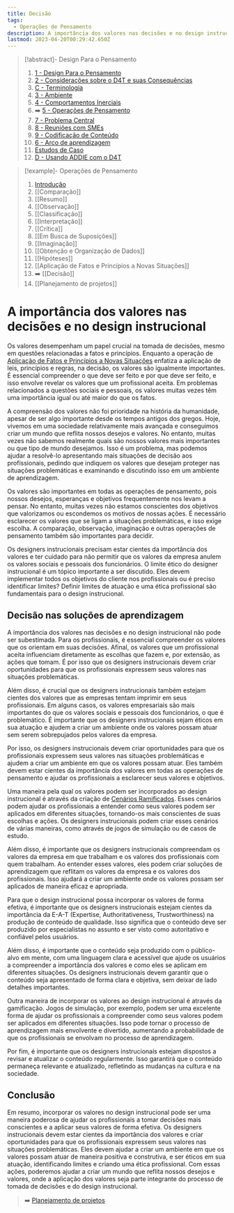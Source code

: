 ```yaml
---
title: Decisão
tags:
  - Operações de Pensamento
description: A importância dos valores nas decisões e no design instrucional não pode ser subestimada
lastmod: 2023-04-20T00:29:42.650Z
---
```


>[!abstract]- Design Para o Pensamento
>
>1. [1 - Design Para o Pensamento](1%20-%20Design%20Para%20o%20Pensamento.md)
>2. [2 - Considerações sobre o D4T e suas Consequências](2%20-%20Considerações%20sobre%20o%20D4T%20e%20suas%20Consequências.md)
>3. [C - Terminologia](C%20-%20Terminologia.md)
>4. [3 - Ambiente](3%20-%20Ambiente.md)
>5. [4 - Comportamentos Inerciais](4%20-%20Comportamentos%20Inerciais.md)
>6. ➡️ [5 - Operações de Pensamento](5%20-%20Operações%20de%20Pensamento.md)
>5. [7 - Problema Central](7%20-%20Problema%20Central.md)
>6. [8 - Reuniões com SMEs](8%20-%20Reuniões%20com%20SMEs.md)
>7. [9 - Codificação de Conteúdo](9%20-%20Codificação%20de%20Conteúdo.md)
>8. [6 - Arco de aprendizagem](6%20-%20Arco%20de%20aprendizagem.md)
>9. [Estudos de Caso](Estudos%20de%20Caso.md)
>10. [D - Usando ADDIE com o D4T](D%20-%20Usando%20ADDIE%20com%20o%20D4T.md)

>[!example]- Operações de Pensamento
>
>1. [Introdução](5%20-%20Operações%20de%20Pensamento.md)
>2. [[Comparação]]
>3. [[Resumo]]
>4. [[Observação]]
>5. [[Classificação]]
>6. [[Interpretação]]
>7. [[Crítica]]
>8. [[Em Busca de Suposições]]
>9. [[Imaginação]]
>10. [[Obtenção e Organização de Dados]]
>11. [[Hipóteses]]
>12. [[Aplicação de Fatos e Princípios a Novas Situações]]
>13. ➡️ [[Decisão]]
>14. [[Planejamento de projetos]]

# A importância dos valores nas decisões e no design instrucional

Os valores desempenham um papel crucial na tomada de decisões, mesmo em questões relacionadas a fatos e princípios. Enquanto a operação de [Aplicação de Fatos e Princípios a Novas Situações](Aplicação%20de%20Fatos%20e%20Princípios%20a%20Novas%20Situações.md) enfatiza a aplicação de leis, princípios e regras, na decisão, os valores são igualmente importantes. É essencial compreender o que deve ser feito e por que deve ser feito, e isso envolve revelar os valores que um profissional aceita. Em problemas relacionados a questões sociais e pessoais, os valores muitas vezes têm uma importância igual ou até maior do que os fatos.

A compreensão dos valores não foi prioridade na história da humanidade, apesar de ser algo importante desde os tempos antigos dos gregos. Hoje, vivemos em uma sociedade relativamente mais avançada e conseguimos criar um mundo que reflita nossos desejos e valores. No entanto, muitas vezes não sabemos realmente quais são nossos valores mais importantes ou que tipo de mundo desejamos. Isso é um problema, mas podemos ajudar a resolvê-lo apresentando mais situações de decisão aos profissionais, pedindo que indiquem os valores que desejam proteger nas situações problemáticas e examinando e discutindo isso em um ambiente de aprendizagem.

Os valores são importantes em todas as operações de pensamento, pois nossos desejos, esperanças e objetivos frequentemente nos levam a pensar. No entanto, muitas vezes não estamos conscientes dos objetivos que valorizamos ou escondemos os motivos de nossas ações. É necessário esclarecer os valores que se ligam a situações problemáticas, e isso exige escolha. A comparação, observação, imaginação e outras operações de pensamento também são importantes para decidir.

Os designers instrucionais precisam estar cientes da importância dos valores e ter cuidado para não permitir que os valores da empresa anulem os valores sociais e pessoais dos funcionários. O limite ético do designer instrucional é um tópico importante a ser discutido. Eles devem implementar todos os objetivos do cliente nos profissionais ou é preciso identificar limites? Definir limites de atuação e uma ética profissional são fundamentais para o design instrucional.

## Decisão nas soluções de aprendizagem

A importância dos valores nas decisões e no design instrucional não pode ser subestimada. Para os profissionais, é essencial compreender os valores que os orientam em suas decisões. Afinal, os valores que um profissional aceita influenciam diretamente as escolhas que fazem e, por extensão, as ações que tomam. É por isso que os designers instrucionais devem criar oportunidades para que os profissionais expressem seus valores nas situações problemáticas.

Além disso, é crucial que os designers instrucionais também estejam cientes dos valores que as empresas tentam imprimir em seus profissionais. Em alguns casos, os valores empresariais são mais importantes do que os valores sociais e pessoais dos funcionários, o que é problemático. É importante que os designers instrucionais sejam éticos em sua atuação e ajudem a criar um ambiente onde os valores possam atuar sem serem sobrepujados pelos valores da empresa.

Por isso, os designers instrucionais devem criar oportunidades para que os profissionais expressem seus valores nas situações problemáticas e ajudem a criar um ambiente em que os valores possam atuar. Eles também devem estar cientes da importância dos valores em todas as operações de pensamento e ajudar os profissionais a esclarecer seus valores e objetivos.

Uma maneira pela qual os valores podem ser incorporados ao design instrucional é através da criação de [Cenários Ramificados](Cenários%20Ramificados.md). Esses cenários podem ajudar os profissionais a entender como seus valores podem ser aplicados em diferentes situações, tornando-os mais conscientes de suas escolhas e ações. Os designers instrucionais podem criar esses cenários de várias maneiras, como através de jogos de simulação ou de casos de estudo.

Além disso, é importante que os designers instrucionais compreendam os valores da empresa em que trabalham e os valores dos profissionais com quem trabalham. Ao entender esses valores, eles podem criar soluções de aprendizagem que reflitam os valores da empresa e os valores dos profissionais. Isso ajudará a criar um ambiente onde os valores possam ser aplicados de maneira eficaz e apropriada.

Para que o design instrucional possa incorporar os valores de forma efetiva, é importante que os designers instrucionais estejam cientes da importância da E-A-T (Expertise, Authoritativeness, Trustworthiness) na produção de conteúdo de qualidade. Isso significa que o conteúdo deve ser produzido por especialistas no assunto e ser visto como autoritativo e confiável pelos usuários.

Além disso, é importante que o conteúdo seja produzido com o público-alvo em mente, com uma linguagem clara e acessível que ajude os usuários a compreender a importância dos valores e como eles se aplicam em diferentes situações. Os designers instrucionais devem garantir que o conteúdo seja apresentado de forma clara e objetiva, sem deixar de lado detalhes importantes.

Outra maneira de incorporar os valores ao design instrucional é através da gamificação. Jogos de simulação, por exemplo, podem ser uma excelente forma de ajudar os profissionais a compreender como seus valores podem ser aplicados em diferentes situações. Isso pode tornar o processo de aprendizagem mais envolvente e divertido, aumentando a probabilidade de que os profissionais se envolvam no processo de aprendizagem.

Por fim, é importante que os designers instrucionais estejam dispostos a revisar e atualizar o conteúdo regularmente. Isso garantirá que o conteúdo permaneça relevante e atualizado, refletindo as mudanças na cultura e na sociedade.

## Conclusão

Em resumo, incorporar os valores no design instrucional pode ser uma maneira poderosa de ajudar os profissionais a tomar decisões mais conscientes e a aplicar seus valores de forma efetiva. Os designers instrucionais devem estar cientes da importância dos valores e criar oportunidades para que os profissionais expressem seus valores nas situações problemáticas. Eles devem ajudar a criar um ambiente em que os valores possam atuar de maneira positiva e construtiva, e ser éticos em sua atuação, identificando limites e criando uma ética profissional. Com essas ações, poderemos ajudar a criar um mundo que reflita nossos desejos e valores, onde a aplicação dos valores seja parte integrante do processo de tomada de decisões e do design instrucional.

> ➡️ [Planejamento de projetos](Planejamento%20de%20projetos.md)